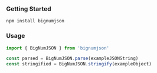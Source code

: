 ### Getting Started

`npm install bignumjson`

### Usage

```javascript
import { BigNumJSON } from 'bignumjson'

const parsed = BigNumJSON.parse(exampleJSONString)
const stringified = BigNumJSON.stringify(exampleObject)
```
